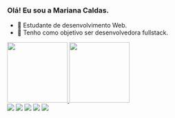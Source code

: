 ### Olá! Eu sou a Mariana Caldas.

- 🔭 Estudante de desenvolvimento Web.
- 🌱 Tenho como objetivo ser desenvolvedora fullstack.

<div>
<a href="https://github.com/marianacaldas">
<img height="140em" src="https://github-readme-stats.vercel.app/api?username=marianacaldas&show_icons=true&theme=light&include_all_comits=true&count_private=true"/>
<img height="140em" src="https://github-readme-stats.vercel.app/api/top-langs/?username=marianacaldas&layout-compact&langs_count=16&theme=light"/>
</div>

 <div> 
  <a href="https://www.youtube.com/@MarianaCaldas1" target="_blank"><img src="https://img.shields.io/badge/YouTube-FF0000?style=for-the-badge&logo=youtube&logoColor=white" target="_blank"></a>
  <a href="https://www.instagram.com/mariscaldas" target="_blank"><img src="https://img.shields.io/badge/-Instagram-%23E4405F?style=for-the-badge&logo=instagram&logoColor=white" target="_blank"></a>
 	<a href="https://www.twitch.tv/missk1ll" target="_blank"><img src="https://img.shields.io/badge/Twitch-9146FF?style=for-the-badge&logo=twitch&logoColor=white" target="_blank"></a>
  <a href = "mailto:developer.mariana@outlook.com"><img src="https://img.shields.io/badge/-Outlook-%23333?style=for-the-badge&logo=gmail&logoColor=white" target="_blank"></a>
  <a href="https://www.linkedin.com/in/mariana-caldas-26035425" target="_blank"><img src="https://img.shields.io/badge/-LinkedIn-%230077B5?style=for-the-badge&logo=linkedin&logoColor=white" target="_blank"></a> 
  
</div>
